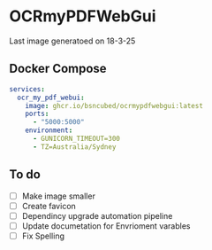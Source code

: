 # OCRmyPDFWebGui

Last image generatoed on 18-3-25

## Docker Compose
```yaml
services:
  ocr_my_pdf_webui:
    image: ghcr.io/bsncubed/ocrmypdfwebgui:latest
    ports:
      - "5000:5000"
    environment:
      - GUNICORN_TIMEOUT=300
      - TZ=Australia/Sydney
```


## To do
- [ ] Make image smaller
- [ ] Create favicon
- [ ] Dependincy upgrade automation pipeline
- [ ] Update documetation for Envrioment varables
- [ ] Fix Spelling
